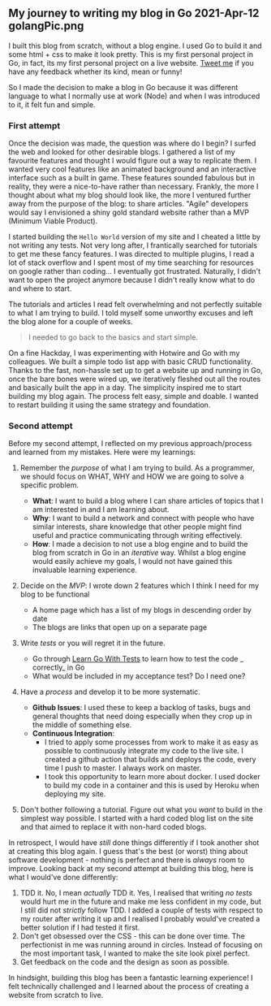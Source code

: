 My journey to writing my blog in Go 
2021-Apr-12
golangPic.png
-----

I built this blog from scratch, without a blog engine. I used Go to build it and some html + css to make it look pretty.
This is my first personal project in Go, in fact, its my first personal project on a live
website. [Tweet me](https://twitter.com/DattaniRiya) if you have any feedback whether its kind, mean or funny!

So I made the decision to make a blog in Go because it was different language to what I normally use at work (Node) and
when I was introduced to it, it felt fun and simple.

### First attempt

Once the decision was made, the question was where do I begin? I surfed the web and looked for other desirable blogs. I
gathered a list of my favourite features and thought I would figure out a way to replicate them. I wanted very cool
features like an animated background and an interactive interface such as a built in game. These features sounded
fabulous but in reality, they were a nice-to-have rather than necessary. Frankly, the more I thought about what my blog
should look like, the more I ventured further away from the purpose of the blog: to share articles. "Agile" developers
would say I envisioned a shiny gold standard website rather than a MVP (Minimum Viable Product).

I started building the `Hello World` version of my site and I cheated a little by not writing any tests. Not very long after, I frantically searched for tutorials to get me these fancy features. I was directed to multiple plugins, I
read a lot of stack overflow and I spent most of my time searching for resources on google rather than coding... I
eventually got frustrated. Naturally, I didn't want to open the project anymore because I didn't really know what to do
and where to start.

The tutorials and articles I read felt overwhelming and not perfectly suitable to what I am trying
to build. I told myself some unworthy excuses and left the blog alone for a couple of weeks.

> I needed to go back to the basics and start simple.

On a fine Hackday, I was experimenting with Hotwire and Go with my colleagues. We built a simple todo list app with
basic CRUD functionality. Thanks to the fast, non-hassle set up to get a website up and running in Go, once the bare
bones were wired up, we iteratively fleshed out all the routes and basically built the app in a day. The simplicity
inspired me to start building my blog again. The process felt easy, simple and doable. I wanted to restart building it
using the same strategy and foundation.

### Second attempt

Before my second attempt, I reflected on my previous approach/process and learned from my mistakes. Here were my
learnings:

1. Remember the _purpose_ of what I am trying to build. As a programmer, we should focus on WHAT, WHY and HOW we are
   going to solve a specific problem.
    - **What**: I want to build a blog where I can share articles of topics that I am interested in and I am learning
      about.
    - **Why**: I want to build a network and connect with people who have similar interests, share knowledge that other
      people might find useful and practice communicating through writing effectively.
    - **How**: I made a decision to not use a blog engine and to build the blog from scratch in Go in an _iterative_ way. Whilst a blog engine would easily achieve my goals, I would not have gained this invaluable learning experience.

2. Decide on the _MVP_: I wrote down 2 features which I think I need for my blog to be functional
    - A home page which has a list of my blogs in descending order by date
    - The blogs are links that open up on a separate page

3. Write _tests_ or you will regret it in the future.
    - Go through [Learn Go With Tests](https://github.com/quii/learn-go-with-tests) to learn how to test the code _
      correctly_ in Go
    - What would be included in my acceptance test? Do I need one?

4. Have a _process_ and develop it to be more systematic.
    - **Github Issues**:  I used these to keep a backlog of tasks, bugs and general thoughts that need doing especially
      when they crop up in the middle of something else.
    - **Continuous Integration**:
        - I tried to apply some processes from work to make it as easy as possible to continuously integrate my code to
          the live site. I created a github action that builds and deploys the code, every time I push to master. I
          always work on master.
        - I took this opportunity to learn more about docker. I used docker to build my code in a container and this is
          used by Heroku when deploying my site.

5. Don't bother following a tutorial. Figure out what you _want_ to build in the simplest way possible. I started with a
   hard coded blog list on the site and that aimed to replace it with non-hard coded blogs.

In retrospect, I would have _still_ done things differently if I took another shot at creating this blog again. I guess
that's the best (or worst) thing about software development - nothing is perfect and there is _always_ room to improve.
Looking back at my second attempt at building this blog, here is what I would've done differently:

1. TDD it. No, I mean _actually_ TDD it. Yes, I realised that writing _no tests_ would hurt me in the future and make me
   less confident in my code, but I still did not _strictly_ follow TDD. I added a couple of tests with respect to my
   router after writing it up and I realised I probably would've created a better solution if I had tested it first.
2. Don't get obsessed over the CSS - this can be done over time. The perfectionist in me was running around in circles.
   Instead of focusing on the most important task, I wanted to make the site look pixel perfect.
3. Get feedback on the code and the design as soon as possible.

In hindsight, building this blog has been a fantastic learning experience! I felt technically challenged and I learned
about the process of creating a website from scratch to live. 